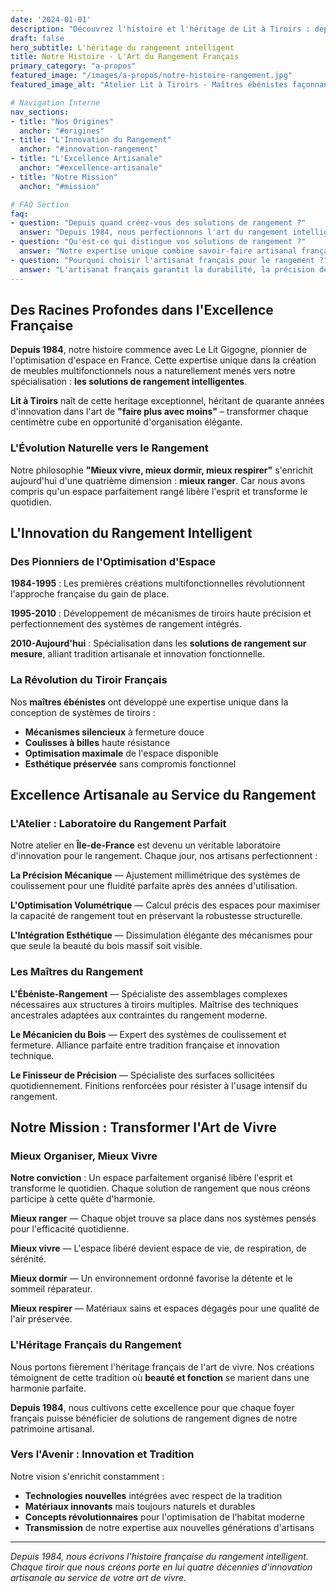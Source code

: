 ```yaml
---
date: '2024-01-01'
description: "Découvrez l'histoire et l'héritage de Lit à Tiroirs : depuis 1984, nous transformons l'art de l'ébénisterie française en solutions de rangement intelligentes pour optimiser votre espace de vie."
draft: false
hero_subtitle: L'héritage du rangement intelligent
title: Notre Histoire - L'Art du Rangement Français
primary_category: "a-propos"
featured_image: "/images/a-propos/notre-histoire-rangement.jpg"
featured_image_alt: "Atelier Lit à Tiroirs - Maîtres ébénistes façonnant des solutions de rangement"

# Navigation Interne
nav_sections:
- title: "Nos Origines"
  anchor: "#origines"
- title: "L'Innovation du Rangement"
  anchor: "#innovation-rangement"
- title: "L'Excellence Artisanale"
  anchor: "#excellence-artisanale"
- title: "Notre Mission"
  anchor: "#mission"

# FAQ Section
faq:
- question: "Depuis quand créez-vous des solutions de rangement ?"
  answer: "Depuis 1984, nous perfectionnons l'art du rangement intelligent, transformant les contraintes d'espace en opportunités d'organisation élégante."
- question: "Qu'est-ce qui distingue vos solutions de rangement ?"
  answer: "Notre expertise unique combine savoir-faire artisanal français et innovation fonctionnelle pour créer des meubles à tiroirs qui optimisent l'espace sans compromettre l'esthétique."
- question: "Pourquoi choisir l'artisanat français pour le rangement ?"
  answer: "L'artisanat français garantit la durabilité, la précision des mécanismes et la beauté intemporelle nécessaires aux meubles de rangement quotidiens."
---
```


<a id="origines"></a>
## Des Racines Profondes dans l'Excellence Française

**Depuis 1984**, notre histoire commence avec Le Lit Gigogne, pionnier de l'optimisation d'espace en France. Cette expertise unique dans la création de meubles multifonctionnels nous a naturellement menés vers notre spécialisation : **les solutions de rangement intelligentes**.

**Lit à Tiroirs** naît de cette heritage exceptionnel, héritant de quarante années d'innovation dans l'art de **"faire plus avec moins"** – transformer chaque centimètre cube en opportunité d'organisation élégante.

### L'Évolution Naturelle vers le Rangement

Notre philosophie **"Mieux vivre, mieux dormir, mieux respirer"** s'enrichit aujourd'hui d'une quatrième dimension : **mieux ranger**. Car nous avons compris qu'un espace parfaitement rangé libère l'esprit et transforme le quotidien.

<a id="innovation-rangement"></a>
## L'Innovation du Rangement Intelligent

### Des Pionniers de l'Optimisation d'Espace

**1984-1995** : Les premières créations multifonctionnelles révolutionnent l'approche française du gain de place.

**1995-2010** : Développement de mécanismes de tiroirs haute précision et perfectionnement des systèmes de rangement intégrés.

**2010-Aujourd'hui** : Spécialisation dans les **solutions de rangement sur mesure**, alliant tradition artisanale et innovation fonctionnelle.

### La Révolution du Tiroir Français

Nos **maîtres ébénistes** ont développé une expertise unique dans la conception de systèmes de tiroirs :

- **Mécanismes silencieux** à fermeture douce
- **Coulisses à billes** haute résistance
- **Optimisation maximale** de l'espace disponible
- **Esthétique préservée** sans compromis fonctionnel

<a id="excellence-artisanale"></a>
## Excellence Artisanale au Service du Rangement

### L'Atelier : Laboratoire du Rangement Parfait

Notre atelier en **Île-de-France** est devenu un véritable laboratoire d'innovation pour le rangement. Chaque jour, nos artisans perfectionnent :

**La Précision Mécanique** — Ajustement millimétrique des systèmes de coulissement pour une fluidité parfaite après des années d'utilisation.

**L'Optimisation Volumétrique** — Calcul précis des espaces pour maximiser la capacité de rangement tout en préservant la robustesse structurelle.

**L'Intégration Esthétique** — Dissimulation élégante des mécanismes pour que seule la beauté du bois massif soit visible.

### Les Maîtres du Rangement

**L'Ébéniste-Rangement** — Spécialiste des assemblages complexes nécessaires aux structures à tiroirs multiples. Maîtrise des techniques ancestrales adaptées aux contraintes du rangement moderne.

**Le Mécanicien du Bois** — Expert des systèmes de coulissement et fermeture. Alliance parfaite entre tradition française et innovation technique.

**Le Finisseur de Précision** — Spécialiste des surfaces sollicitées quotidiennement. Finitions renforcées pour résister à l'usage intensif du rangement.

<a id="mission"></a>
## Notre Mission : Transformer l'Art de Vivre

### Mieux Organiser, Mieux Vivre

**Notre conviction** : Un espace parfaitement organisé libère l'esprit et transforme le quotidien. Chaque solution de rangement que nous créons participe à cette quête d'harmonie.

**Mieux ranger** — Chaque objet trouve sa place dans nos systèmes pensés pour l'efficacité quotidienne.

**Mieux vivre** — L'espace libéré devient espace de vie, de respiration, de sérénité.

**Mieux dormir** — Un environnement ordonné favorise la détente et le sommeil réparateur.

**Mieux respirer** — Matériaux sains et espaces dégagés pour une qualité de l'air préservée.

### L'Héritage Français du Rangement

Nous portons fièrement l'héritage français de l'art de vivre. Nos créations témoignent de cette tradition où **beauté et fonction** se marient dans une harmonie parfaite.

**Depuis 1984**, nous cultivons cette excellence pour que chaque foyer français puisse bénéficier de solutions de rangement dignes de notre patrimoine artisanal.

### Vers l'Avenir : Innovation et Tradition

Notre vision s'enrichit constamment :
- **Technologies nouvelles** intégrées avec respect de la tradition
- **Matériaux innovants** mais toujours naturels et durables  
- **Concepts révolutionnaires** pour l'optimisation de l'habitat moderne
- **Transmission** de notre expertise aux nouvelles générations d'artisans

---

*Depuis 1984, nous écrivons l'histoire française du rangement intelligent. Chaque tiroir que nous créons porte en lui quatre décennies d'innovation artisanale au service de votre art de vivre.*